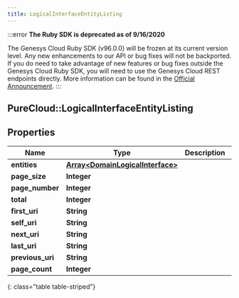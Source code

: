 ```yaml
---
title: LogicalInterfaceEntityListing
---
```


:::error
**The Ruby SDK is deprecated as of 9/16/2020**

The Genesys Cloud Ruby SDK (v96.0.0) will be frozen at its current version level. Any new enhancements to our API or bug fixes will not be backported. If you do need to take advantage of new features or bug fixes outside the Genesys Cloud Ruby SDK, you will need to use the Genesys Cloud REST endpoints directly. More information can be found in the [Official Announcement](https://developer.mypurecloud.com/forum/t/announcement-genesys-cloud-ruby-sdk-end-of-life/8850).
:::


## PureCloud::LogicalInterfaceEntityListing

## Properties

|Name | Type | Description | Notes|
|------------ | ------------- | ------------- | -------------|
| **entities** | [**Array&lt;DomainLogicalInterface&gt;**](DomainLogicalInterface.html) |  | [optional] |
| **page_size** | **Integer** |  | [optional] |
| **page_number** | **Integer** |  | [optional] |
| **total** | **Integer** |  | [optional] |
| **first_uri** | **String** |  | [optional] |
| **self_uri** | **String** |  | [optional] |
| **next_uri** | **String** |  | [optional] |
| **last_uri** | **String** |  | [optional] |
| **previous_uri** | **String** |  | [optional] |
| **page_count** | **Integer** |  | [optional] |
{: class="table table-striped"}


